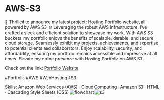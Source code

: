 # AWS-S3
🚀 Thrilled to announce my latest project: Hosting Portfolio website, all powered by AWS S3! 🌐 
Leveraging the robust AWS infrastructure, I've crafted a sleek and efficient solution to showcase my work. With AWS S3 buckets, my portfolio enjoys the benefits of scalable, durable, and secure cloud storage. Seamlessly exhibit my projects, achievements, and expertise to potential clients and collaborators. Enjoy scalability, security, and affordability, ensuring my portfolio remains accessible and impressive at all times. Elevate my online presence with Hosting Portfolio on AWS S3. 

Check out the link: [Portfolio Website](https://varshini-portfolio.s3.ap-south-1.amazonaws.com/portfolio-1-main/portfolio.html)

#Portfolio #AWS #WebHosting #S3

Skills: Amazon Web Services (AWS) · Cloud Computing · Amazon S3 · HTML · Cascading Style Sheets (CSS)
![flowchart](https://github.com/varshini-matta/AWS-S3/assets/158460136/075a966d-dbd4-4489-ad63-76b8e0e1dc95)
![s3](https://github.com/varshini-matta/AWS-S3/assets/158460136/11280a83-fba8-4258-a0c8-7cca33ba468c)

